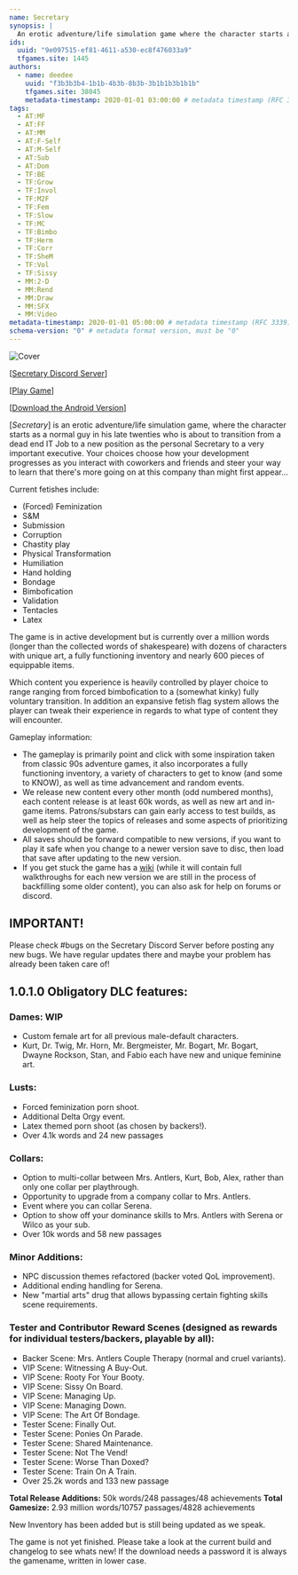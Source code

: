 ```yaml
---
name: Secretary
synopsis: |
  An erotic adventure/life simulation game where the character starts as a normal guy in his late twenties who is about to transition from a dead end IT Job to a new position as the personal Secretary to a very important executive. Your choices choose how your development progresses as you interact with coworkers and friends and steer your way to learn that there's more going on at this company than might first appear...
ids:
  uuid: "9e097515-ef81-4611-a530-ec8f476033a9"
  tfgames.site: 1445
authors:
  - name: deedee
    uuid: "f3b3b3b4-1b1b-4b3b-8b3b-3b1b1b3b1b1b"
    tfgames.site: 38045
    metadata-timestamp: 2020-01-01 03:00:00 # metadata timestamp (RFC 3339)
tags:
  - AT:MF
  - AT:FF
  - AT:MM
  - AT:F-Self
  - AT:M-Self
  - AT:Sub
  - AT:Dom
  - TF:BE
  - TF:Grow
  - TF:Invol
  - TF:M2F
  - TF:Fem
  - TF:Slow
  - TF:MC
  - TF:Bimbo
  - TF:Herm
  - TF:Corr
  - TF:SheM
  - TF:Vol
  - TF:Sissy
  - MM:2-D
  - MM:Rend
  - MM:Draw
  - MM:SFX
  - MM:Video
metadata-timestamp: 2020-01-01 05:00:00 # metadata timestamp (RFC 3339)
schema-version: "0" # metadata format version, must be "0"
---
```


![Cover](./startscreen.png)

\[[Secretary Discord Server](https://discord.gg/XShMmqr)\]

\[[Play Game](http://www.secretarygame.com/game/index.html)\]

\[[Download the Android Version](https://mega.nz/folder/p6ImwZqZ#lm0fdhu_ndRPdkVMrf2haQ)\]

\[_Secretary_\] is an erotic adventure/life simulation game, where the character starts as a normal guy in his late twenties who is about to transition from a dead end IT Job to a new position as the personal Secretary to a very important executive. Your choices choose how your development progresses as you interact with coworkers and friends and steer your way to learn that there's more going on at this company than might first appear...

Current fetishes include:

- (Forced) Feminization
- S&M
- Submission
- Corruption
- Chastity play
- Physical Transformation
- Humiliation
- Hand holding
- Bondage
- Bimbofication
- Validation
- Tentacles
- Latex

The game is in active development but is currently over a million words (longer than the collected words of shakespeare) with dozens of characters with unique art, a fully functioning inventory and nearly 600 pieces of equippable items.

Which content you experience is heavily controlled by player choice to range ranging from forced bimbofication to a (somewhat kinky) fully voluntary transition. In addition an expansive fetish flag system allows the player can tweak their experience in regards to what type of content they will encounter.

Gameplay information:

- The gameplay is primarily point and click with some inspiration taken from classic 90s adventure games, it also incorporates a fully functioning inventory, a variety of characters to get to know (and some to KNOW), as well as time advancement and random events.
- We release new content every other month (odd numbered months), each content release is at least 60k words, as well as new art and in-game items. Patrons/substars can gain early access to test builds, as well as help steer the topics of releases and some aspects of prioritizing development of the game.
- All saves should be forward compatible to new versions, if you want to play it safe when you change to a newer version save to disc, then load that save after updating to the new version.
- If you get stuck the game has a [wiki](https://sites.google.com/view/secretary-game-wiki/wiki/table-of-contents) (while it will contain full walkthroughs for each new version we are still in the process of backfilling some older content), you can also ask for help on forums or discord.

## IMPORTANT!

Please check #bugs on the Secretary Discord Server before posting any new bugs. We have regular updates there and maybe your problem has already been taken care of!

## 1.0.1.0 Obligatory DLC features:

### Dames: WIP

- Custom female art for all previous male-default characters.
- Kurt, Dr. Twig, Mr. Horn, Mr. Bergmeister, Mr. Bogart, Mr. Bogart, Dwayne Rockson, Stan, and Fabio each have new and unique feminine art.

### Lusts:

- Forced feminization porn shoot.
- Additional Delta Orgy event.
- Latex themed porn shoot (as chosen by backers!).
- Over 4.1k words and 24 new passages

### Collars:

- Option to multi-collar between Mrs. Antlers, Kurt, Bob, Alex, rather than only one collar per playthrough.
- Opportunity to upgrade from a company collar to Mrs. Antlers.
- Event where you can collar Serena.
- Option to show off your dominance skills to Mrs. Antlers with Serena or Wilco as your sub.
- Over 10k words and 58 new passages

### Minor Additions:

- NPC discussion themes refactored (backer voted QoL improvement).
- Additional ending handling for Serena.
- New "martial arts" drug that allows bypassing certain fighting skills scene requirements.

### Tester and Contributor Reward Scenes (designed as rewards for individual testers/backers, playable by all):

- Backer Scene: Mrs. Antlers Couple Therapy (normal and cruel variants).
- VIP Scene: Witnessing A Buy-Out.
- VIP Scene: Rooty For Your Booty.
- VIP Scene: Sissy On Board.
- VIP Scene: Managing Up.
- VIP Scene: Managing Down.
- VIP Scene: The Art Of Bondage.
- Tester Scene: Finally Out.
- Tester Scene: Ponies On Parade.
- Tester Scene: Shared Maintenance.
- Tester Scene: Not The Vend!
- Tester Scene: Worse Than Doxed?
- Tester Scene: Train On A Train.
- Over 25.2k words and 133 new passage

**Total Release Additions:** 50k words/248 passages/48 achievements
**Total Gamesize:** 2.93 million words/10757 passages/4828 achievements

New Inventory has been added but is still being updated as we speak.

The game is not yet finished. Please take a look at the current build and changelog to see whats new!
If the download needs a password it is always the gamename, written in lower case.
